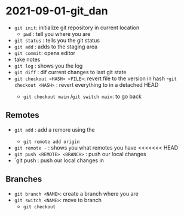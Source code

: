 # 2021-09-01-git_dan

- `git init`: initialize git repository in current location
   - `pwd` : tell you where you are
- `git status` : tells you the git status
- `git add` <FILE> : adds <FILE> to the staging area
- `git commit`: opens editor
-  take notes
- `git log` : shows you the log
- `git diff` : dif current changes to last git state
- `git checkout <HASH> <FILE>`: revert file to the version in hash
 -`git checkout <HASH>` : revert everything to <HASH> in a detached HEAD
    - `git checkout main` /`git switch main`: to go back 

## Remotes

- `git add` <NAME> <URL>  : add a remore <NAMe> using the <URL>
   - `git remote add origin`
- `git remote -` : shows you what remotes you have
<<<<<<< HEAD
- `git push <REMOTE> <BRANCH>` : push our local changes 
- `git push <REMOTE> <BRANCH> : push our local changes in <BRANCH>

## Branches

- `git branch <NAME>`: create a branch where you are
- `git switch <NAME>`: move to branch
   - `git checkout` 
